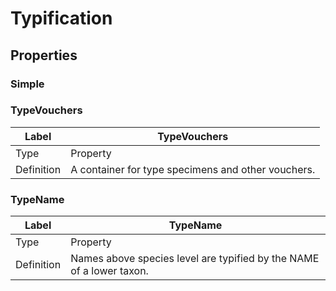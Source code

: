# Typification

## Properties

### Simple

### TypeVouchers

Label      | TypeVouchers
-----------|-------------------------------------------------------
Type       | Property
Definition | A container for type specimens and other vouchers.

### TypeName

Label      | TypeName
-----------|-------------------------------------------------------
Type       | Property
Definition | Names above species level are typified by the NAME of a lower taxon.
